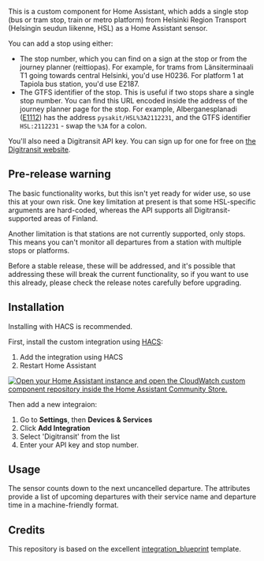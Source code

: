 This is a custom component for Home Assistant, which adds a single stop (bus
or tram stop, train or metro platform) from Helsinki Region Transport
(Helsingin seudun liikenne, HSL) as a Home Assistant sensor.

You can add a stop using either:

- The stop number, which you can find on a sign at the
stop or from the journey planner (reittiopas). For example, for trams from
Länsiterminaali T1 going towards central Helsinki, you'd use H0236. For
platform 1 at Tapiola bus station, you'd use E2187.
- The GTFS identifier of the stop. This is useful if two stops
share a single stop number. You can find this URL encoded inside the address
of the journey planner page for the stop. For example, Alberganesplanadi
([E1112](https://reittiopas.hsl.fi/pysakit/HSL%3A2112231?locale=en))
has the address `pysakit/HSL%3A2112231`, and the GTFS identifier `HSL:2112231` -
swap the `%3A` for a colon.

You'll also need a Digitransit API key. You can sign up for one for free
on [the Digitransit website](https://digitransit.fi/en/developers/api-registration/).

## Pre-release warning

The basic functionality works, but this isn't yet ready for wider use, so
use this at your own risk. One key limitation at present is that some
HSL-specific arguments are hard-coded, whereas the API supports all
Digitransit-supported areas of Finland.

Another limitation is that stations are not currently supported, only
stops. This means you can't monitor all departures from a station
with multiple stops or platforms.

Before a stable release, these will be addressed, and it's possible that
addressing these will break the current functionality, so if you want to
use this already, please check the release notes carefully before upgrading.

## Installation

Installing with HACS is recommended.

First, install the custom integration using [HACS](https://hacs.xyz/):

1. Add the integration using HACS
1. Restart Home Assistant

[![Open your Home Assistant instance and open the CloudWatch custom component repository inside the Home Assistant Community Store.](https://my.home-assistant.io/badges/hacs_repository.svg)](https://my.home-assistant.io/redirect/hacs_repository/?owner=Mallonbacka&repository=custom-component-digitransit)

Then add a new integraion:

1. Go to **Settings**, then **Devices & Services**
1. Click **Add Integration**
1. Select 'Digitransit' from the list
1. Enter your API key and stop number.

## Usage

The sensor counts down to the next uncancelled departure. The attributes
provide a list of upcoming departures with their service name and departure
time in a machine-friendly format.

## Credits

This repository is based on the excellent [integration_blueprint](https://github.com/ludeeus/integration_blueprint)
template.
